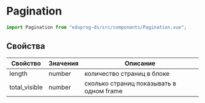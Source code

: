 # Pagination

```js
import Pagination from "eduprog-ds/src/components/Pagination.vue";
```

## Свойства

| Свойство | Значения                  | Описание                                |
| -------- | ------------------------- | --------------------------------------- |
| length | number                    | количество страниц в блоке                      |
| total_visible     | number | сколько страниц показывать в одном frame                            |

